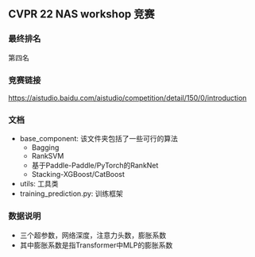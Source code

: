 ## CVPR 22 NAS workshop 竞赛
### 最终排名
第四名
### 竞赛链接
https://aistudio.baidu.com/aistudio/competition/detail/150/0/introduction

### 文档
* base_component: 该文件夹包括了一些可行的算法
  * Bagging
  * RankSVM
  * 基于Paddle-Paddle/PyTorch的RankNet
  * Stacking-XGBoost/CatBoost
* utils: 工具类
* training_prediction.py: 训练框架

### 数据说明
* 三个超参数，网络深度，注意力头数，膨胀系数
* 其中膨胀系数是指Transformer中MLP的膨胀系数
